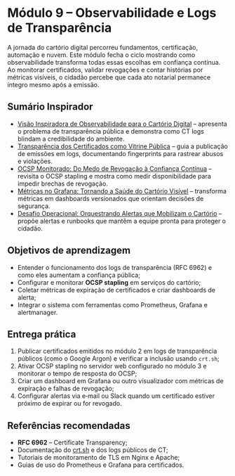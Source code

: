 # Módulo 9 – Observabilidade e Logs de Transparência

A jornada do cartório digital percorreu fundamentos, certificação, automação e nuvem. Este módulo fecha o ciclo mostrando como observabilidade transforma todas essas escolhas em confiança contínua. Ao monitorar certificados, validar revogações e contar histórias por métricas visíveis, o cidadão percebe que cada ato notarial permanece íntegro mesmo após a emissão.

## Sumário Inspirador
- [Visão Inspiradora de Observabilidade para o Cartório Digital](01_visao_observabilidade_cartorio.md) – apresenta o problema de transparência pública e demonstra como CT logs blindam a credibilidade do ambiente.
- [Transparência dos Certificados como Vitrine Pública](02_transparencia_certificados.md) – guia a publicação de emissões em logs, documentando fingerprints para rastrear abusos e violações.
- [OCSP Monitorado: Do Medo de Revogação à Confiança Contínua](03_ocsp_monitoramento.md) – revisita o OCSP stapling e mostra como medir disponibilidade para impedir brechas de revogação.
- [Métricas no Grafana: Tornando a Saúde do Cartório Visível](04_metricas_grafana.md) – transforma métricas em dashboards versionados que orientam decisões de segurança.
- [Desafio Operacional: Orquestrando Alertas que Mobilizam o Cartório](05_desafio_operacional.md) – propõe alertas e runbooks que mantêm a equipe pronta para proteger o cidadão.

## Objetivos de aprendizagem

- Entender o funcionamento dos logs de transparência (RFC 6962) e como eles aumentam a confiança pública;
- Configurar e monitorar **OCSP stapling** em serviços do cartório;
- Coletar métricas de expiração de certificados e criar dashboards de alerta;
- Integrar o sistema com ferramentas como Prometheus, Grafana e alertmanager.

## Entrega prática

1. Publicar certificados emitidos no módulo 2 em logs de transparência públicos (como o Google Argon) e verificar a inclusão usando `crt.sh`;
2. Ativar OCSP stapling no servidor web configurado no módulo 3 e monitorar o tempo de resposta do OCSP;
3. Criar um dashboard em Grafana ou outro visualizador com métricas de expiração e falhas de revogação;
4. Configurar alertas via e‑mail ou Slack quando um certificado estiver próximo de expirar ou for revogado.

## Referências recomendadas

- **RFC 6962** – Certificate Transparency;
- Documentação do [crt.sh](https://crt.sh/) e dos logs públicos de CT;
- Tutoriais de monitoramento de TLS em Nginx e Apache;
- Guias de uso do Prometheus e Grafana para certificados.
